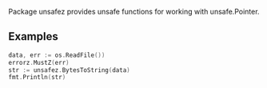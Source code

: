 Package unsafez provides unsafe functions for working with unsafe.Pointer.

## Examples

```go
data, err := os.ReadFile())
errorz.MustZ(err)
str := unsafez.BytesToString(data)
fmt.Println(str)
```
